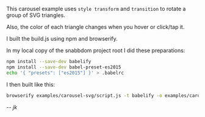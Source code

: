 This carousel example uses `style transform` and `transition` to rotate a group of SVG triangles.

Also, the color of each triangle changes when you hover or click/tap it.

I built the build.js using npm and browserify. 

In my local copy of the snabbdom project root I did these preparations:

```sh
npm install --save-dev babelify
npm install --save-dev babel-preset-es2015
echo '{ "presets": ["es2015"] }' > .babelrc
```

I then built like this:

```sh
browserify examples/carousel-svg/script.js -t babelify -o examples/carousel-svg/build.js
```

\-- _jk_
